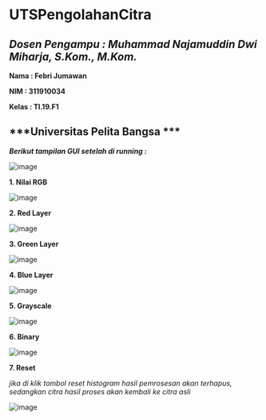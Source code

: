 # UTSPengolahanCitra
***Dosen Pengampu : Muhammad Najamuddin Dwi Miharja, S.Kom., M.Kom.***
---

**Nama : Febri Jumawan**

**NIM : 311910034**

**Kelas : TI.19.F1**

***Universitas Pelita Bangsa ***
-
***Berikut tampilan GUI setelah di running :***

![image](https://user-images.githubusercontent.com/57055098/117522242-6fe6e180-afdc-11eb-8d01-f2744f637d3d.png)

**1. Nilai RGB**

![image](https://user-images.githubusercontent.com/57055098/117522290-ac1a4200-afdc-11eb-9e14-42b41ecb282d.png)

**2. Red Layer**

![image](https://user-images.githubusercontent.com/57055098/117522309-ceac5b00-afdc-11eb-9d17-69d512f5c412.png)

**3. Green Layer**

![image](https://user-images.githubusercontent.com/57055098/117522323-e2f05800-afdc-11eb-8834-07c8049d33a7.png)

**4. Blue Layer**

![image](https://user-images.githubusercontent.com/57055098/117522336-fa2f4580-afdc-11eb-98e4-a8a1d2172b2e.png)

**5. Grayscale**

![image](https://user-images.githubusercontent.com/57055098/117522351-0ca97f00-afdd-11eb-8fbd-3c189877fda2.png)

**6. Binary**

![image](https://user-images.githubusercontent.com/57055098/117522358-19c66e00-afdd-11eb-83be-679cdfcda06e.png)

**7. Reset**

*jika di klik tombol reset histogram hasil pemrosesan akan terhapus, sedangkan citra hasil proses akan kembali ke citra asli*

![image](https://user-images.githubusercontent.com/57055098/117522405-5eeaa000-afdd-11eb-8bbd-2ab0e3614cf2.png)
